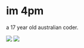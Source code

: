 # im 4pm
a 17 year old australian coder.

![](https://github-readme-stats.vercel.app/api/top-langs/?username=at4pm&size_weight=0.5&count_weight=0.5)
![](https://github-readme-stats.vercel.app/api?username=at4pm&show_icons=true&theme=github_dark)

